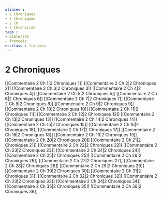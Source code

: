 ```yaml
---
aliases : 
- 2 Chroniques
- 2 Chroniques
- 2 Ch
- 2 Chronicles
tags : 
- Bible/2Ch
- français
cssclass : français
---
```


# 2 Chroniques

[[Commentaire 2 Ch 1|2 Chroniques 1]]
[[Commentaire 2 Ch 2|2 Chroniques 2]]
[[Commentaire 2 Ch 3|2 Chroniques 3]]
[[Commentaire 2 Ch 4|2 Chroniques 4]]
[[Commentaire 2 Ch 5|2 Chroniques 5]]
[[Commentaire 2 Ch 6|2 Chroniques 6]]
[[Commentaire 2 Ch 7|2 Chroniques 7]]
[[Commentaire 2 Ch 8|2 Chroniques 8]]
[[Commentaire 2 Ch 9|2 Chroniques 9]]
[[Commentaire 2 Ch 10|2 Chroniques 10]]
[[Commentaire 2 Ch 11|2 Chroniques 11]]
[[Commentaire 2 Ch 12|2 Chroniques 12]]
[[Commentaire 2 Ch 13|2 Chroniques 13]]
[[Commentaire 2 Ch 14|2 Chroniques 14]]
[[Commentaire 2 Ch 15|2 Chroniques 15]]
[[Commentaire 2 Ch 16|2 Chroniques 16]]
[[Commentaire 2 Ch 17|2 Chroniques 17]]
[[Commentaire 2 Ch 18|2 Chroniques 18]]
[[Commentaire 2 Ch 19|2 Chroniques 19]]
[[Commentaire 2 Ch 20|2 Chroniques 20]]
[[Commentaire 2 Ch 21|2 Chroniques 21]]
[[Commentaire 2 Ch 22|2 Chroniques 22]]
[[Commentaire 2 Ch 23|2 Chroniques 23]]
[[Commentaire 2 Ch 24|2 Chroniques 24]]
[[Commentaire 2 Ch 25|2 Chroniques 25]]
[[Commentaire 2 Ch 26|2 Chroniques 26]]
[[Commentaire 2 Ch 27|2 Chroniques 27]]
[[Commentaire 2 Ch 28|2 Chroniques 28]]
[[Commentaire 2 Ch 29|2 Chroniques 29]]
[[Commentaire 2 Ch 30|2 Chroniques 30]]
[[Commentaire 2 Ch 31|2 Chroniques 31]]
[[Commentaire 2 Ch 32|2 Chroniques 32]]
[[Commentaire 2 Ch 33|2 Chroniques 33]]
[[Commentaire 2 Ch 34|2 Chroniques 34]]
[[Commentaire 2 Ch 35|2 Chroniques 35]]
[[Commentaire 2 Ch 36|2 Chroniques 36]]
